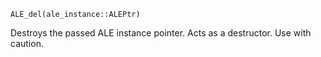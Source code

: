 ```
ALE_del(ale_instance::ALEPtr)
```

Destroys the passed ALE instance pointer. Acts as a destructor. Use with caution.
